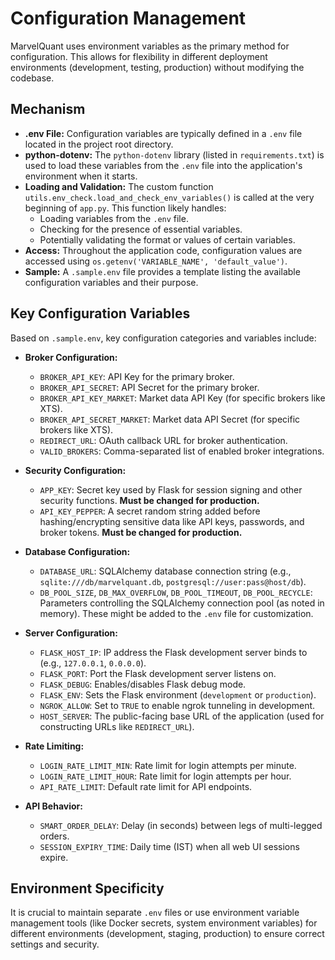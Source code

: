 # Configuration Management

MarvelQuant uses environment variables as the primary method for configuration. This allows for flexibility in different deployment environments (development, testing, production) without modifying the codebase.

## Mechanism

*   **.env File:** Configuration variables are typically defined in a `.env` file located in the project root directory.
*   **python-dotenv:** The `python-dotenv` library (listed in `requirements.txt`) is used to load these variables from the `.env` file into the application's environment when it starts.
*   **Loading and Validation:** The custom function `utils.env_check.load_and_check_env_variables()` is called at the very beginning of `app.py`. This function likely handles:
    *   Loading variables from the `.env` file.
    *   Checking for the presence of essential variables.
    *   Potentially validating the format or values of certain variables.
*   **Access:** Throughout the application code, configuration values are accessed using `os.getenv('VARIABLE_NAME', 'default_value')`.
*   **Sample:** A `.sample.env` file provides a template listing the available configuration variables and their purpose.

## Key Configuration Variables

Based on `.sample.env`, key configuration categories and variables include:

*   **Broker Configuration:**
    *   `BROKER_API_KEY`: API Key for the primary broker.
    *   `BROKER_API_SECRET`: API Secret for the primary broker.
    *   `BROKER_API_KEY_MARKET`: Market data API Key (for specific brokers like XTS).
    *   `BROKER_API_SECRET_MARKET`: Market data API Secret (for specific brokers like XTS).
    *   `REDIRECT_URL`: OAuth callback URL for broker authentication.
    *   `VALID_BROKERS`: Comma-separated list of enabled broker integrations.

*   **Security Configuration:**
    *   `APP_KEY`: Secret key used by Flask for session signing and other security functions. **Must be changed for production.**
    *   `API_KEY_PEPPER`: A secret random string added before hashing/encrypting sensitive data like API keys, passwords, and broker tokens. **Must be changed for production.**

*   **Database Configuration:**
    *   `DATABASE_URL`: SQLAlchemy database connection string (e.g., `sqlite:///db/marvelquant.db`, `postgresql://user:pass@host/db`).
    *   `DB_POOL_SIZE`, `DB_MAX_OVERFLOW`, `DB_POOL_TIMEOUT`, `DB_POOL_RECYCLE`: Parameters controlling the SQLAlchemy connection pool (as noted in memory). These might be added to the `.env` file for customization.

*   **Server Configuration:**
    *   `FLASK_HOST_IP`: IP address the Flask development server binds to (e.g., `127.0.0.1`, `0.0.0.0`).
    *   `FLASK_PORT`: Port the Flask development server listens on.
    *   `FLASK_DEBUG`: Enables/disables Flask debug mode.
    *   `FLASK_ENV`: Sets the Flask environment (`development` or `production`).
    *   `NGROK_ALLOW`: Set to `TRUE` to enable ngrok tunneling in development.
    *   `HOST_SERVER`: The public-facing base URL of the application (used for constructing URLs like `REDIRECT_URL`).

*   **Rate Limiting:**
    *   `LOGIN_RATE_LIMIT_MIN`: Rate limit for login attempts per minute.
    *   `LOGIN_RATE_LIMIT_HOUR`: Rate limit for login attempts per hour.
    *   `API_RATE_LIMIT`: Default rate limit for API endpoints.

*   **API Behavior:**
    *   `SMART_ORDER_DELAY`: Delay (in seconds) between legs of multi-legged orders.
    *   `SESSION_EXPIRY_TIME`: Daily time (IST) when all web UI sessions expire.

## Environment Specificity

It is crucial to maintain separate `.env` files or use environment variable management tools (like Docker secrets, system environment variables) for different environments (development, staging, production) to ensure correct settings and security.
